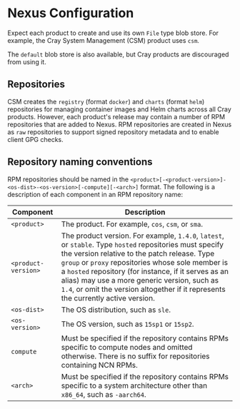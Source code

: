 # Nexus Configuration

Expect each product to create and use its own `File` type blob store. For example, the Cray System Management \(CSM\) product uses `csm`.

The `default` blob store is also available, but Cray products are discouraged from using it.

## Repositories

CSM creates the `registry` \(format `docker`\) and `charts` \(format `helm`\) repositories for managing container images and Helm charts across all Cray products. However,
each product's release may contain a number of RPM repositories that are added to Nexus. RPM repositories are created in Nexus as `raw` repositories to support signed
repository metadata and to enable client GPG checks.

## Repository naming conventions

RPM repositories should be named in the `<product>[-<product-version>]-<os-dist>-<os-version>[-compute][-<arch>]` format. The following is a description of each component in an
RPM repository name:

| Component           | Description                                                                                                                                                                                                                                                                                                                                                                                                |
|---------------------|------------------------------------------------------------------------------------------------------------------------------------------------------------------------------------------------------------------------------------------------------------------------------------------------------------------------------------------------------------------------------------------------------------|
| `<product>`         | The product. For example, `cos`, `csm`, or `sma`.                                                                                                                                                                                                                                                                                                                                                          |
| `<product-version>` | The product version. For example, `1.4.0`, `latest`, or `stable`. Type `hosted` repositories must specify the version relative to the patch release. Type `group` or `proxy` repositories whose sole member is a `hosted` repository (for instance, if it serves as an alias) may use a more generic version, such as `1.4`, or omit the version altogether if it represents the currently active version. |
| `<os-dist>`         | The OS distribution, such as `sle`.                                                                                                                                                                                                                                                                                                                                                                        |
| `<os-version>`      | The OS version, such as `15sp1` or `15sp2`.                                                                                                                                                                                                                                                                                                                                                                |
| `compute`           | Must be specified if the repository contains RPMs specific to compute nodes and omitted otherwise. There is no suffix for repositories containing NCN RPMs.                                                                                                                                                                                                                                                |
| `<arch>`            | Must be specified if the repository contains RPMs specific to a system architecture other than `x86_64`, such as `-aarch64`.                                                                                                                                                                                                                                                                               |
